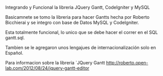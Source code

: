 Integrando y Funcional la libreria JQuery Gantt, CodeIgniter y MySQL

Basicamnete se tomo la libreria para hacer Gantts hecha por Roberto Bicchierai 
y se integro con base de Datos MySQL y CodeIgniter.

Esta totalmente funcional, lo unico que se debe hacer el correr en el SQL gantt.sql.

Tambien se le agregaron unos lengajues de internacionalización solo en Español.

Para informacion sobre la libreria `JQuery Gantt
<http://roberto.open-lab.com/2012/08/24/jquery-gantt-editor>